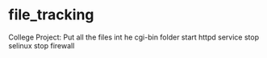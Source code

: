 # file_tracking
College Project:
Put all the files int he cgi-bin folder
start httpd service
stop selinux
stop firewall

